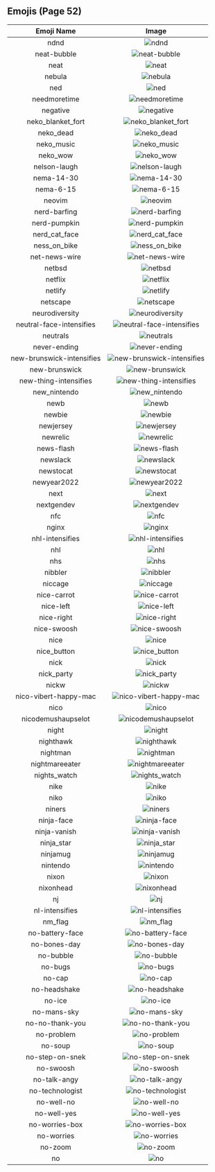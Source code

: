 
  ## Emojis (Page 52)
  |Emoji Name|Image|
  | :-: | :-: |
  |ndnd| ![ndnd](/output/ndnd.png)|
  |neat-bubble| ![neat-bubble](/output/neat-bubble.gif)|
  |neat| ![neat](/output/neat.png)|
  |nebula| ![nebula](/output/nebula.jpg)|
  |ned| ![ned](/output/ned.png)|
  |needmoretime| ![needmoretime](/output/needmoretime.jpg)|
  |negative| ![negative](/output/negative.png)|
  |neko_blanket_fort| ![neko_blanket_fort](/output/neko_blanket_fort.png)|
  |neko_dead| ![neko_dead](/output/neko_dead.png)|
  |neko_music| ![neko_music](/output/neko_music.gif)|
  |neko_wow| ![neko_wow](/output/neko_wow.png)|
  |nelson-laugh| ![nelson-laugh](/output/nelson-laugh.png)|
  |nema-14-30| ![nema-14-30](/output/nema-14-30.png)|
  |nema-6-15| ![nema-6-15](/output/nema-6-15.png)|
  |neovim| ![neovim](/output/neovim.png)|
  |nerd-barfing| ![nerd-barfing](/output/nerd-barfing.png)|
  |nerd-pumpkin| ![nerd-pumpkin](/output/nerd-pumpkin.png)|
  |nerd_cat_face| ![nerd_cat_face](/output/nerd_cat_face.png)|
  |ness_on_bike| ![ness_on_bike](/output/ness_on_bike.gif)|
  |net-news-wire| ![net-news-wire](/output/net-news-wire.png)|
  |netbsd| ![netbsd](/output/netbsd.png)|
  |netflix| ![netflix](/output/netflix.jpg)|
  |netlify| ![netlify](/output/netlify.png)|
  |netscape| ![netscape](/output/netscape.gif)|
  |neurodiversity| ![neurodiversity](/output/neurodiversity.png)|
  |neutral-face-intensifies| ![neutral-face-intensifies](/output/neutral-face-intensifies.gif)|
  |neutrals| ![neutrals](/output/neutrals.png)|
  |never-ending| ![never-ending](/output/never-ending.png)|
  |new-brunswick-intensifies| ![new-brunswick-intensifies](/output/new-brunswick-intensifies.gif)|
  |new-brunswick| ![new-brunswick](/output/new-brunswick.png)|
  |new-thing-intensifies| ![new-thing-intensifies](/output/new-thing-intensifies.gif)|
  |new_nintendo| ![new_nintendo](/output/new_nintendo.png)|
  |newb| ![newb](/output/newb.jpg)|
  |newbie| ![newbie](/output/newbie.jpg)|
  |newjersey| ![newjersey](/output/newjersey.png)|
  |newrelic| ![newrelic](/output/newrelic.png)|
  |news-flash| ![news-flash](/output/news-flash.gif)|
  |newslack| ![newslack](/output/newslack.png)|
  |newstocat| ![newstocat](/output/newstocat.png)|
  |newyear2022| ![newyear2022](/output/newyear2022.gif)|
  |next| ![next](/output/next.jpg)|
  |nextgendev| ![nextgendev](/output/nextgendev.png)|
  |nfc| ![nfc](/output/nfc.png)|
  |nginx| ![nginx](/output/nginx.png)|
  |nhl-intensifies| ![nhl-intensifies](/output/nhl-intensifies.gif)|
  |nhl| ![nhl](/output/nhl.png)|
  |nhs| ![nhs](/output/nhs.png)|
  |nibbler| ![nibbler](/output/nibbler.png)|
  |niccage| ![niccage](/output/niccage.png)|
  |nice-carrot| ![nice-carrot](/output/nice-carrot.png)|
  |nice-left| ![nice-left](/output/nice-left.png)|
  |nice-right| ![nice-right](/output/nice-right.png)|
  |nice-swoosh| ![nice-swoosh](/output/nice-swoosh.png)|
  |nice| ![nice](/output/nice.png)|
  |nice_button| ![nice_button](/output/nice_button.png)|
  |nick| ![nick](/output/nick.jpg)|
  |nick_party| ![nick_party](/output/nick_party.gif)|
  |nickw| ![nickw](/output/nickw.png)|
  |nico-vibert-happy-mac| ![nico-vibert-happy-mac](/output/nico-vibert-happy-mac.jpg)|
  |nico| ![nico](/output/nico.png)|
  |nicodemushaupselot| ![nicodemushaupselot](/output/nicodemushaupselot.png)|
  |night| ![night](/output/night.gif)|
  |nighthawk| ![nighthawk](/output/nighthawk.png)|
  |nightman| ![nightman](/output/nightman.png)|
  |nightmareeater| ![nightmareeater](/output/nightmareeater.gif)|
  |nights_watch| ![nights_watch](/output/nights_watch.png)|
  |nike| ![nike](/output/nike.png)|
  |niko| ![niko](/output/niko.jpg)|
  |niners| ![niners](/output/niners.png)|
  |ninja-face| ![ninja-face](/output/ninja-face.png)|
  |ninja-vanish| ![ninja-vanish](/output/ninja-vanish.gif)|
  |ninja_star| ![ninja_star](/output/ninja_star.png)|
  |ninjamug| ![ninjamug](/output/ninjamug.png)|
  |nintendo| ![nintendo](/output/nintendo.png)|
  |nixon| ![nixon](/output/nixon.png)|
  |nixonhead| ![nixonhead](/output/nixonhead.png)|
  |nj| ![nj](/output/nj.png)|
  |nl-intensifies| ![nl-intensifies](/output/nl-intensifies.gif)|
  |nm_flag| ![nm_flag](/output/nm_flag.png)|
  |no-battery-face| ![no-battery-face](/output/no-battery-face.png)|
  |no-bones-day| ![no-bones-day](/output/no-bones-day.png)|
  |no-bubble| ![no-bubble](/output/no-bubble.gif)|
  |no-bugs| ![no-bugs](/output/no-bugs.jpg)|
  |no-cap| ![no-cap](/output/no-cap.png)|
  |no-headshake| ![no-headshake](/output/no-headshake.gif)|
  |no-ice| ![no-ice](/output/no-ice.png)|
  |no-mans-sky| ![no-mans-sky](/output/no-mans-sky.png)|
  |no-no-thank-you| ![no-no-thank-you](/output/no-no-thank-you.png)|
  |no-problem| ![no-problem](/output/no-problem.png)|
  |no-soup| ![no-soup](/output/no-soup.png)|
  |no-step-on-snek| ![no-step-on-snek](/output/no-step-on-snek.jpg)|
  |no-swoosh| ![no-swoosh](/output/no-swoosh.png)|
  |no-talk-angy| ![no-talk-angy](/output/no-talk-angy.png)|
  |no-technologist| ![no-technologist](/output/no-technologist.png)|
  |no-well-no| ![no-well-no](/output/no-well-no.png)|
  |no-well-yes| ![no-well-yes](/output/no-well-yes.png)|
  |no-worries-box| ![no-worries-box](/output/no-worries-box.png)|
  |no-worries| ![no-worries](/output/no-worries.png)|
  |no-zoom| ![no-zoom](/output/no-zoom.png)|
  |no| ![no](/output/no.png)|
  
